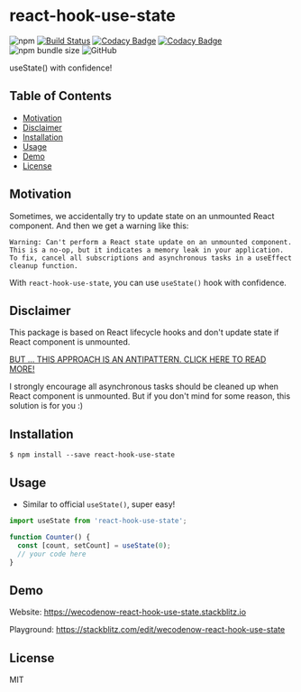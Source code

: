 # react-hook-use-state

![npm](https://img.shields.io/npm/v/react-hook-use-state) [![Build Status](https://travis-ci.org/we-code-now/react-hook-use-state.svg?branch=master)](https://travis-ci.org/we-code-now/react-hook-use-state) [![Codacy Badge](https://api.codacy.com/project/badge/Grade/c67890a8255a46d9a65e7bb158b6dd7d)](https://www.codacy.com/app/StevenTea/react-hook-use-state?utm_source=github.com&utm_medium=referral&utm_content=we-code-now/react-hook-use-state&utm_campaign=Badge_Grade) [![Codacy Badge](https://api.codacy.com/project/badge/Coverage/c67890a8255a46d9a65e7bb158b6dd7d)](https://www.codacy.com/app/StevenTea/react-hook-use-state?utm_source=github.com&utm_medium=referral&utm_content=we-code-now/react-hook-use-state&utm_campaign=Badge_Coverage) ![npm bundle size](https://img.shields.io/bundlephobia/minzip/react-hook-use-state) ![GitHub](https://img.shields.io/github/license/we-code-now/react-hook-use-state)

useState() with confidence!

## Table of Contents

-   [Motivation](#motivation)
-   [Disclaimer](#disclaimer)
-   [Installation](#installation)
-   [Usage](#usage)
-   [Demo](#demo)
-   [License](#license)

## Motivation

Sometimes, we accidentally try to update state on an unmounted React component. And then we get a warning like this:

```text
Warning: Can't perform a React state update on an unmounted component. This is a no-op, but it indicates a memory leak in your application. To fix, cancel all subscriptions and asynchronous tasks in a useEffect cleanup function.
```

With `react-hook-use-state`, you can use `useState()` hook with confidence.

## Disclaimer

This package is based on React lifecycle hooks and don't update state if React component is unmounted.

[BUT ... THIS APPROACH IS AN ANTIPATTERN. CLICK HERE TO READ MORE!](https://reactjs.org/blog/2015/12/16/ismounted-antipattern.html)

I strongly encourage all asynchronous tasks should be cleaned up when React component is unmounted. But if you don't mind for some reason, this solution is for you :)

## Installation

```shell
$ npm install --save react-hook-use-state
```

## Usage

-   Similar to official `useState()`, super easy!

```js
import useState from 'react-hook-use-state';

function Counter() {
  const [count, setCount] = useState(0);
  // your code here
}
```

## Demo

Website: <https://wecodenow-react-hook-use-state.stackblitz.io>

Playground: <https://stackblitz.com/edit/wecodenow-react-hook-use-state>

## License

MIT
